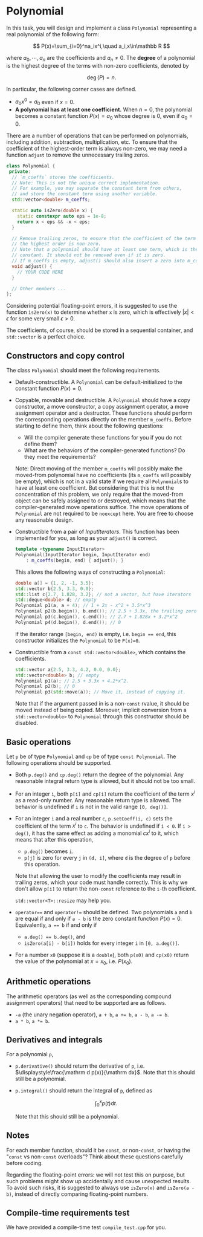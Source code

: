 # Polynomial

In this task, you will design and implement a class `Polynomial` representing a real polynomial of the following form:

$$
P(x)=\sum_{i=0}^na_ix^i,\quad a_i,x\in\mathbb R
$$

where $a_0,\cdots,a_n$ are the coefficients and $a_n\neq 0$. The **degree** of a polynomial is the highest degree of the terms with non-zero coefficients, denoted by

$$
\deg(P)=n.
$$

In particular, the following corner cases are defined.

- $a_0x^0=a_0$ even if $x=0$.
- **A polynomial has at least one coefficient.** When $n=0$, the polynomial becomes a constant function $P(x)=a_0$ whose degree is $0$, even if $a_0=0$.

There are a number of operations that can be performed on polynomials, including addition, subtraction, multiplication, etc. To ensure that the coefficient of the highest-order term is always non-zero, we may need a function `adjust` to remove the unnecessary trailing zeros.

```cpp
class Polynomial {
 private:
  // `m_coeffs` stores the coefficients.
  // Note: This is not the unique correct implementation.
  // For example, you may separate the constant term from others,
  // and store the constant term using another variable.
  std::vector<double> m_coeffs;

  static auto isZero(double x) {
    static constexpr auto eps = 1e-8;
    return x < eps && -x < eps;
  }

  // Remove trailing zeros, to ensure that the coefficient of the term with
  // the highest order is non-zero.
  // Note that a polynomial should have at least one term, which is the
  // constant. It should not be removed even if it is zero.
  // If m_coeffs is empty, adjust() should also insert a zero into m_coeffs.
  void adjust() {
    // YOUR CODE HERE
  }

  // Other members ...
};
```

Considering potential floating-point errors, it is suggested to use the function `isZero(x)` to determine whether `x` is zero, which is effectively $|x|<\epsilon$ for some very small $\epsilon>0$.

The coefficients, of course, should be stored in a sequential container, and `std::vector` is a perfect choice.

## Constructors and copy control

The class `Polynomial` should meet the following requirements.

- Default-constructible. A `Polynomial` can be default-initialized to the constant function $P(x)=0$.
- Copyable, movable and destructible. A `Polynomial` should have a copy constructor, a move constructor, a copy assignment operator, a move assignment operator and a destructor. These functions should perform the corresponding operations directly on the member `m_coeffs`. Before starting to define them, think about the following questions: 
  - Will the compiler generate these functions for you if you do not define them?
  - What are the behaviors of the compiler-generated functions? Do they meet the requirements?

  Note: Direct moving of the member `m_coeffs` will possibly make the moved-from polynomial have no coefficients (its `m_coeffs` will possibly be empty), which is not in a valid state if we require all `Polynomial`s to have at least one coefficient. But considering that this is not the concentration of this problem, we only require that the moved-from object can be safely assigned to or destroyed, which means that the compiler-generated move operations suffice. The move operations of `Polynomial` are not required to be `noexcept` here. You are free to choose any reasonable design.

- Constructible from a pair of *InputIterators*. This function has been implemented for you, as long as your `adjust()` is correct.
  
  ```cpp
  template <typename InputIterator>
  Polynomial(InputIterator begin, InputIterator end)
      : m_coeffs(begin, end) { adjust(); }
  ```
  
  This allows the following ways of constructing a `Polynomial`:

  ```cpp
  double a[] = {1, 2, -1, 3.5};
  std::vector b{2.5, 3.3, 0.0};
  std::list c{2.7, 1.828, 3.2}; // not a vector, but have iterators
  std::deque<double> d; // empty
  Polynomial p1(a, a + 4); // 1 + 2x - x^2 + 3.5*x^3
  Polynomial p2(b.begin(), b.end()); // 2.5 + 3.3x, the trailing zero removed
  Polynomial p3(c.begin(), c.end()); // 2.7 + 1.828x + 3.2*x^2
  Polynomial p4(d.begin(), d.end()); // 0
  ```

  If the iterator range `[begin, end)` is empty, i.e. `begin == end`, this constructor initializes the `Polynomial` to be `P(x)=0`.

- Constructible from a `const std::vector<double>`, which contains the coefficients.
  
  ```cpp
  std::vector a{2.5, 3.3, 4.2, 0.0, 0.0};
  std::vector<double> b; // empty
  Polynomial p1(a); // 2.5 + 3.3x + 4.2*x^2.
  Polynomial p2(b); // 0
  Polynomial p3(std::move(a)); // Move it, instead of copying it.
  ```

  Note that if the argument passed in is a non-`const` rvalue, it should be moved instead of being copied. Moreover, implicit conversion from a `std::vector<double>` to `Polynomial` through this constructor should be disabled.

## Basic operations

Let `p` be of type `Polynomial` and `cp` be of type `const Polynomial`. The following operations should be supported.

- Both `p.deg()` and `cp.deg()` return the degree of the polynomial. Any reasonable integral return type is allowed, but it should not be too small.
- For an integer `i`, both `p[i]` and `cp[i]` return the coefficient of the term $x^i$ as a read-only number. Any reasonable return type is allowed. The behavior is undefined if `i` is not in the valid range `[0, deg()]`.
- For an integer `i` and a real number `c`, `p.setCoeff(i, c)` sets the coefficient of the term $x^i$ to `c`. The behavior is undefined if `i < 0`. If `i > deg()`, it has the same effect as adding a monomial $cx^i$ to it, which means that after this operation,
  - `p.deg()` becomes `i`.
  - `p[j]` is zero for every `j` in `(d, i]`, where `d` is the degree of `p` before this operation.
  
  Note that allowing the user to modify the coefficients may result in trailing zeros, which your code must handle correctly. This is why we don't allow `p[i]` to return the non-`const` reference to the `i`-th coefficient.

  `std::vector<T>::resize` may help you.
- `operator==` and `operator!=` should be defined. Two polynomials `a` and `b` are equal if and only if `a - b` is the zero constant function $P(x)=0$. Equivalently, `a == b` if and only if
  - `a.deg() == b.deg()`, and
  - `isZero(a[i] - b[i])` holds for every integer `i` in `[0, a.deg()]`.
- For a number `x0` (suppose it is a `double`), both `p(x0)` and `cp(x0)` return the value of the polynomial at $x=x_0$, i.e. $P\left(x_0\right)$.

## Arithmetic operations

The arithmetic operators (as well as the corresponding compound assignment operators) that need to be supported are as follows.

- `-a` (the unary negation operator), `a + b`, `a += b`, `a - b`, `a -= b`.
- `a * b`, `a *= b`.

## Derivatives and integrals

For a polynomial `p`,
- `p.derivative()` should return the derivative of `p`, i.e. $\displaystyle\frac{\mathrm d p(x)}{\mathrm dx}$. Note that this should still be a polynomial.
- `p.integral()` should return the integral of `p`, defined as
  
  $$
  \int_0^xp(t)\mathrm dt.
  $$
  
  Note that this should still be a polynomial.

## Notes

For each member function, should it be `const`, or non-`const`, or having the "`const` vs non-`const` overloads"? Think about these questions carefully before coding.

Regarding the floating-point errors: we will not test this on purpose, but such problems might show up accidentally and cause unexpected results. To avoid such risks, it is suggested to always use `isZero(x)` and `isZero(a - b)`, instead of directly comparing floating-point numbers.

## Compile-time requirements test

We have provided a compile-time test `compile_test.cpp` for you.